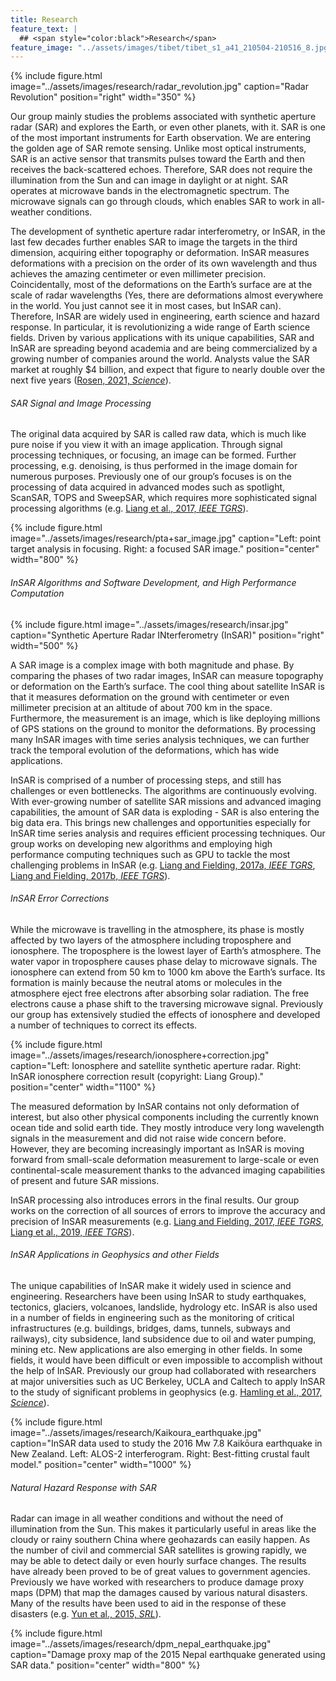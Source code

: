 ```yaml
---
title: Research
feature_text: |
  ## <span style="color:black">Research</span>
feature_image: "../assets/images/tibet/tibet_s1_a41_210504-210516_8.jpg"
---
```


{% include figure.html image="../assets/images/research/radar_revolution.jpg" caption="Radar Revolution" position="right" width="350" %}

Our group mainly studies the problems associated with synthetic aperture radar (SAR) and explores the Earth, or even other planets, with it. SAR is one of the most important instruments for Earth observation. We are entering the golden age of SAR remote sensing. Unlike most optical instruments, SAR is an active sensor that transmits pulses toward the Earth and then receives the back-scattered echoes. Therefore, SAR does not require the illumination from the Sun and can image in daylight or at night. SAR operates at microwave bands in the electromagnetic spectrum. The microwave signals can go through clouds, which enables SAR to work in all-weather conditions.

The development of synthetic aperture radar interferometry, or InSAR, in the last few decades further enables SAR to image the targets in the third dimension, acquiring either topography or deformation. InSAR measures deformations with a precision on the order of its own wavelength and thus achieves the amazing centimeter or even millimeter precision. Coincidentally, most of the deformations on the Earth’s surface are at the scale of radar wavelengths (Yes, there are deformations almost everywhere in the world. You just cannot see it in most cases, but InSAR can). Therefore, InSAR are widely used in engineering, earth science and hazard response. In particular, it is revolutionizing a wide range of Earth science fields. Driven by various applications with its unique capabilities, SAR and InSAR are spreading beyond academia and are being commercialized by a growing number of companies around the world. Analysts  value  the  SAR  market  at  roughly  $4  billion,  and  expect that figure to nearly double over the next five years ([Rosen, 2021, _Science_](https://science.sciencemag.org/content/371/6532/876)).

###### SAR Signal and Image Processing
The original data acquired by SAR is called raw data, which is much like pure noise if you view it with an image application. Through signal processing techniques, or focusing, an image can be formed. Further processing, e.g. denoising, is thus performed in the image domain for numerous purposes. Previously one of our group’s focuses is on the processing of data acquired in advanced modes such as spotlight, ScanSAR, TOPS and SweepSAR, which requires more sophisticated signal processing algorithms (e.g. [Liang et al., 2017, _IEEE TGRS_](https://ieeexplore.ieee.org/document/8038865)).

{% include figure.html image="../assets/images/research/pta+sar_image.jpg" caption="Left: point target analysis in focusing. Right: a focused SAR image." position="center" width="800" %}


###### InSAR Algorithms and Software Development, and High Performance Computation

{% include figure.html image="../assets/images/research/insar.jpg" caption="Synthetic Aperture Radar INterferometry (InSAR)" position="right" width="500" %}

A SAR image is a complex image with both magnitude and phase. By comparing the phases of two radar images, InSAR can measure topography or deformation on the Earth’s surface. The cool thing about satellite InSAR is that it measures deformation on the ground with centimeter or even millimeter precision at an altitude of about 700 km in the space. Furthermore, the measurement is an image, which is like deploying millions of GPS stations on the ground to monitor the deformations. By processing many InSAR images with time series analysis techniques, we can further track the temporal evolution of the deformations, which has wide applications.

InSAR is comprised of a number of processing steps, and still has challenges or even bottlenecks. The algorithms are continuously evolving. With ever-growing number of satellite SAR missions and advanced imaging capabilities, the amount of SAR data is exploding - SAR is also entering the big data era. This brings new challenges and opportunities especially for InSAR time series analysis and requires efficient processing techniques. Our group works on developing new algorithms and employing high performance computing techniques such as GPU to tackle the most challenging problems in InSAR (e.g. [Liang and Fielding, 2017a, _IEEE TGRS_](https://ieeexplore.ieee.org/document/7852444), [Liang and Fielding, 2017b, _IEEE TGRS_](https://ieeexplore.ieee.org/document/7857102)).


###### InSAR Error Corrections

While the microwave is travelling in the atmosphere, its phase is mostly affected by two layers of the atmosphere including troposphere and ionosphere. The troposphere is the lowest layer of Earth’s atmosphere. The water vapor in troposphere causes phase delay to microwave signals. The ionosphere can extend from 50 km to 1000 km above the Earth’s surface. Its formation is mainly because the neutral atoms or molecules in the atmosphere eject free electrons after absorbing solar radiation. The free electrons cause a phase shift to the traversing microwave signal. Previously our group has extensively studied the effects of ionosphere and developed a number of techniques to correct its effects.

{% include figure.html image="../assets/images/research/ionosphere+correction.jpg" caption="Left: Ionosphere and satellite synthetic aperture radar. Right: InSAR ionosphere correction result (copyright: Liang Group)." position="center" width="1100" %}

The measured deformation by InSAR contains not only deformation of interest, but also other physical components including the currently known ocean tide and solid earth tide. They mostly introduce very long wavelength signals in the measurement and did not raise wide concern before. However, they are becoming increasingly important as InSAR is moving forward from small-scale deformation measurement to large-scale or even continental-scale measurement thanks to the advanced imaging capabilities of present and future SAR missions.

InSAR processing also introduces errors in the final results. Our group works on the correction of all sources of errors to improve the accuracy and precision of InSAR measurements (e.g. [Liang and Fielding, 2017, _IEEE TGRS_](https://ieeexplore.ieee.org/document/7852444), [Liang et al., 2019, _IEEE TGRS_](https://ieeexplore.ieee.org/document/8706258)).


###### InSAR Applications in Geophysics and other Fields
The unique capabilities of InSAR make it widely used in science and engineering. Researchers have been using InSAR to study earthquakes, tectonics, glaciers, volcanoes, landslide, hydrology etc. InSAR is also used in a number of fields in engineering such as the monitoring of critical infrastructures (e.g. buildings, bridges, dams, tunnels, subways and railways), city subsidence, land subsidence due to oil and water pumping, mining etc. New applications are also emerging in other fields. In some fields, it would have been difficult or even impossible to accomplish without the help of InSAR. Previously our group had collaborated with researchers at major universities such as UC Berkeley, UCLA and Caltech to apply InSAR to the study of significant problems in geophysics (e.g. [Hamling et al., 2017, _Science_](https://science.sciencemag.org/content/356/6334/eaam7194)).

{% include figure.html image="../assets/images/research/Kaikoura_earthquake.jpg" caption="InSAR data used to study the 2016 Mw 7.8 Kaikōura earthquake in New Zealand. Left: ALOS-2 interferogram. Right: Best-fitting crustal fault model." position="center" width="1000" %}


###### Natural Hazard Response with SAR

Radar can image in all weather conditions and without the need of illumination from the Sun. This makes it particularly useful in areas like the cloudy or rainy southern China where geohazards can easily happen. As the number of civil and commercial SAR satellites is growing rapidly, we may be able to detect daily or even hourly surface changes. The results have already been proved to be of great values to government agencies. Previously we have worked with researchers to produce damage proxy maps (DPM) that map the damages caused by various natural disasters. Many of the results have been used to aid in the response of these disasters (e.g. [Yun et al., 2015, _SRL_](https://pubs.geoscienceworld.org/ssa/srl/article/86/6/1549/315478/Rapid-Damage-Mapping-for-the-2015-Mw-7-8-Gorkha)).

{% include figure.html image="../assets/images/research/dpm_nepal_earthquake.jpg" caption="Damage proxy map of the 2015 Nepal earthquake generated using SAR data." position="center" width="800" %}

